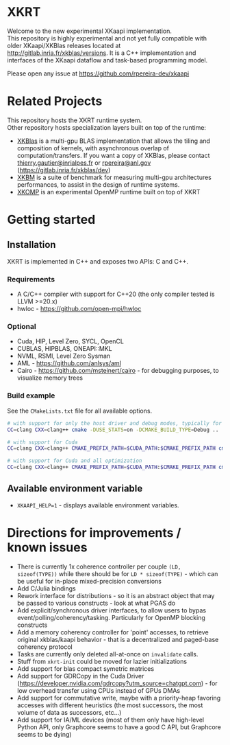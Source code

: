 # XKRT

Welcome to the new experimental XKaapi implementation.   
This repository is highly experimental and not yet fully compatible with older XKaapi/XKBlas releases located at http://gitlab.inria.fr/xkblas/versions.
It is a C++ implementation and interfaces of the XKaapi dataflow and task-based programming model.

Please open any issue at https://github.com/rpereira-dev/xkaapi

# Related Projects
This repository hosts the XKRT runtime system.    
Other repository hosts specialization layers built on top of the runtime:
- [XKBlas](https://gitlab.inria.fr/xkblas/dev/-/tree/v2.0) is a multi-gpu BLAS implementation that allows the tiling and composition of kernels, with asynchronous overlap of computation/transfers. If you want a copy of XKBlas, please contact thierry.gautier@inrialpes.fr or rpereira@anl.gov (https://gitlab.inria.fr/xkblas/dev)
- [XKBM](https://github.com/anlsys/xkbm) is a suite of benchmark for measuring multi-gpu architectures performances, to assist in the design of runtime systems.
- [XKOMP](https://github.com/anlsys/xkomp) is an experimental OpenMP runtime built on top of XKRT

# Getting started

## Installation

XKRT is implemented in C++ and exposes two APIs: C and C++.

### Requirements
- A C/C++ compiler with support for C++20 (the only compiler tested is LLVM >=20.x)
- hwloc - https://github.com/open-mpi/hwloc

### Optional
- Cuda, HIP, Level Zero, SYCL, OpenCL
- CUBLAS, HIPBLAS, ONEAPI::MKL
- NVML, RSMI, Level Zero Sysman
- AML - https://github.com/anlsys/aml
- Cairo - https://github.com/msteinert/cairo - for debugging purposes, to visualize memory trees

### Build example
See the `CMakeLists.txt` file for all available options.

```bash
# with support for only the host driver and debug modes, typically for developing on local machines with no GPUs
CC=clang CXX=clang++ cmake -DUSE_STATS=on -DCMAKE_BUILD_TYPE=Debug ..

# with support for Cuda
CC=clang CXX=clang++ CMAKE_PREFIX_PATH=$CUDA_PATH:$CMAKE_PREFIX_PATH cmake -DUSE_CUDA=on ..

# with support for Cuda and all optimization
CC=clang CXX=clang++ CMAKE_PREFIX_PATH=$CUDA_PATH:$CMAKE_PREFIX_PATH cmake -DUSE_CUDA=on -DUSE_SHUT_UP=on -DENABLE_HEAVY_DEBUG=off -DCMAKE_BUILD_TYPE=Release ..
```

## Available environment variable
- `XKAAPI_HELP=1` - displays available environment variables.

# Directions for improvements / known issues
- There is currently 1x coherence controller per couple `(LD, sizeof(TYPE))` while there should be for `LD * sizeof(TYPE)` - which can be useful for in-place mixed-precision conversions
- Add C/Julia bindings
- Rework interface for distributions - so it is an abstract object that may be passed to various constructs - look at what PGAS do
- Add explicit/synchronous driver interfaces, to allow users to bypas event/polling/coherency/tasking. Particularly for OpenMP blocking constructs
- Add a memory coherency controller for 'point' accesses, to retrieve original xkblas/kaapi behavior - that is a decentralized and paged-base coherency protocol
- Tasks are currently only deleted all-at-once on `invalidate` calls.
- Stuff from `xkrt-init` could be moved for lazier initializations
- Add support for blas compact symetric matrices
- Add support for GDRCopy in the Cuda Driver (https://developer.nvidia.com/gdrcopy?utm_source=chatgpt.com) - for low overhead transfer using CPUs instead of GPUs DMAs
- Add support for commutative write, maybe with a priority-heap favoring accesses with different heuristics (the most successors, the most volume of data as successors, etc...)
- Add support for IA/ML devices (most of them only have high-level Python API, only Graphcore seems to have a good C API, but Graphcore seems to be dying)
